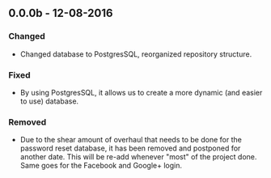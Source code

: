 ## 0.0.0b - 12-08-2016
### Changed
- Changed database to PostgresSQL, reorganized repository structure.

### Fixed
- By using PostgresSQL, it allows us to create a more dynamic (and easier to use) database.

### Removed 
- Due to the shear amount of overhaul that needs to be done for the password reset database,
it has been removed and postponed for another date. This will be re-add whenever "most" of the project done.
Same goes for the Facebook and Google+ login.